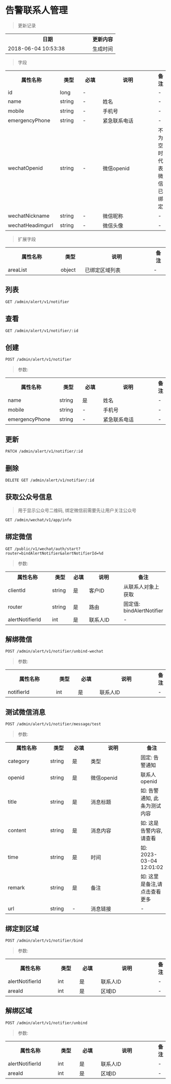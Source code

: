 # 告警联系人管理

> 更新记录

<table>
    <tr>
        <th style="width:250px;">日期</th>
        <th>更新内容</th>
    </tr>
    <tr>
        <td>2018-06-04 10:53:38</td>
        <td>生成时间</td>
    </tr>
</table>

> 字段

<table>
    <tr>
        <th style="width:150px;">属性名称</th>
        <th style="width:60px;">类型</th>
        <th style="width:60px;">必填</th>
        <th style="width:200px;">说明</th>
        <th>备注</th>
    </tr>
    <tr>
        <td>id</td>
        <td>long</td>
        <td>-</td>
        <td></td>
        <td>-</td>
    </tr>
    <tr>
        <td>name</td>
        <td>string</td>
        <td>-</td>
        <td>姓名</td>
        <td>-</td>
    </tr>
    <tr>
        <td>mobile</td>
        <td>string</td>
        <td>-</td>
        <td>手机号</td>
        <td>-</td>
    </tr>
    <tr>
        <td>emergencyPhone</td>
        <td>string</td>
        <td>-</td>
        <td>紧急联系电话</td>
        <td>-</td>
    </tr>
    <tr>
        <td>wechatOpenid</td>
        <td>string</td>
        <td>-</td>
        <td>微信openid</td>
        <td>不为空时代表微信已绑定</td>
    </tr>
    <tr>
        <td>wechatNickname</td>
        <td>string</td>
        <td>-</td>
        <td>微信昵称</td>
        <td>-</td>
    </tr>
    <tr>
        <td>wechatHeadimgurl</td>
        <td>string</td>
        <td>-</td>
        <td>微信头像</td>
        <td>-</td>
    </tr>
</table>

> 扩展字段

<table>
    <tr>
        <th style="width:150px;">属性名称</th>
        <th style="width:60px;">类型</th>
        <th style="width:200px;">说明</th>
        <th>备注</th>
    </tr>
    <tr>
        <td>areaList</td>
        <td>object</td>
        <td>已绑定区域列表</td>
        <td>-</td>
    </tr>
</table>

## 列表

```
GET /admin/alert/v1/notifier
```

## 查看

```
GET /admin/alert/v1/notifier/:id
```

## 创建

```
POST /admin/alert/v1/notifier
```

> 参数:

<table>
    <tr>
        <th style="width:150px;">属性名称</th>
        <th style="width:60px;">类型</th>
        <th style="width:60px;">必填</th>
        <th style="width:200px;">说明</th>
        <th>备注</th>
    </tr>
    <tr>
        <td>name</td>
        <td>string</td>
        <td>是</td>
        <td>姓名</td>
        <td>-</td>
    </tr>
    <tr>
        <td>mobile</td>
        <td>string</td>
        <td>-</td>
        <td>手机号</td>
        <td>-</td>
    </tr>
    <tr>
        <td>emergencyPhone</td>
        <td>string</td>
        <td>-</td>
        <td>紧急联系电话</td>
        <td>-</td>
    </tr>
</table>

## 更新

```
PATCH /admin/alert/v1/notifier/:id
```

## 删除

```
DELETE GET /admin/alert/v1/notifier/:id
```

## 获取公众号信息

> 用于显示公众号二维码, 绑定微信前需要先让用户关注公众号
```
GET /admin/wechat/v1/app/info
```

## 绑定微信

```
GET /public/v1/wechat/auth/start?router=bindAlertNotifier&alertNotifierId=%d
```

> 参数:

<table>
    <tr>
        <th style="width:150px;">属性名称</th>
        <th style="width:60px;">类型</th>
        <th style="width:60px;">必填</th>
        <th style="width:200px;">说明</th>
        <th>备注</th>
    </tr>
    <tr>
        <td>clientId</td>
        <td>string</td>
        <td>是</td>
        <td>客户ID</td>
        <td>从联系人对象上获取</td>
    </tr>
    <tr>
        <td>router</td>
        <td>string</td>
        <td>是</td>
        <td>路由</td>
        <td>固定值: bindAlertNotifier</td>
    </tr>
    <tr>
        <td>alertNotifierId</td>
        <td>int</td>
        <td>是</td>
        <td>联系人ID</td>
        <td>-</td>
    </tr>
</table>

## 解绑微信

```
POST /admin/alert/v1/notifier/unbind-wechat
```

> 参数:

<table>
    <tr>
        <th style="width:150px;">属性名称</th>
        <th style="width:60px;">类型</th>
        <th style="width:60px;">必填</th>
        <th style="width:200px;">说明</th>
        <th>备注</th>
    </tr>
    <tr>
        <td>notifierId</td>
        <td>int</td>
        <td>是</td>
        <td>联系人ID</td>
        <td>-</td>
    </tr>
</table>

## 测试微信消息

```
POST /admin/alert/v1/notifier/message/test
```

> 参数:

<table>
    <tr>
        <th style="width:150px;">属性名称</th>
        <th style="width:60px;">类型</th>
        <th style="width:60px;">必填</th>
        <th style="width:200px;">说明</th>
        <th>备注</th>
    </tr>
    <tr>
        <td>category</td>
        <td>string</td>
        <td>是</td>
        <td>类型</td>
        <td>固定: 告警通知</td>
    </tr>
    <tr>
        <td>openid</td>
        <td>string</td>
        <td>是</td>
        <td>微信openid</td>
        <td>联系人openid</td>
    </tr>
    <tr>
        <td>title</td>
        <td>string</td>
        <td>是</td>
        <td>消息标题</td>
        <td>如: 告警通知, 此条为测试内容</td>
    </tr>
    <tr>
        <td>content</td>
        <td>string</td>
        <td>是</td>
        <td>消息内容</td>
        <td>如: 这是告警内容, 请查看</td>
    </tr>
    <tr>
        <td>time</td>
        <td>string</td>
        <td>是</td>
        <td>时间</td>
        <td>如: 2023-03-04 12:01:02</td>
    </tr>
    <tr>
        <td>remark</td>
        <td>string</td>
        <td>是</td>
        <td>备注</td>
        <td>如: 这里是备注,请点击查看更多</td>
    </tr>
    <tr>
        <td>url</td>
        <td>string</td>
        <td>-</td>
        <td>消息链接</td>
        <td>-</td>
    </tr>
</table>

## 绑定到区域

```
POST /admin/alert/v1/notifier/bind
```

> 参数:

<table>
    <tr>
        <th style="width:150px;">属性名称</th>
        <th style="width:60px;">类型</th>
        <th style="width:60px;">必填</th>
        <th style="width:200px;">说明</th>
        <th>备注</th>
    </tr>
    <tr>
        <td>alertNotifierId</td>
        <td>int</td>
        <td>是</td>
        <td>联系人ID</td>
        <td>-</td>
    </tr>
    <tr>
        <td>areaId</td>
        <td>int</td>
        <td>是</td>
        <td>区域ID</td>
        <td>-</td>
    </tr>
</table>

## 解绑区域

```
POST /admin/alert/v1/notifier/unbind
```

> 参数:

<table>
    <tr>
        <th style="width:150px;">属性名称</th>
        <th style="width:60px;">类型</th>
        <th style="width:60px;">必填</th>
        <th style="width:200px;">说明</th>
        <th>备注</th>
    </tr>
    <tr>
        <td>alertNotifierId</td>
        <td>int</td>
        <td>是</td>
        <td>联系人ID</td>
        <td>-</td>
    </tr>
    <tr>
        <td>areaId</td>
        <td>int</td>
        <td>是</td>
        <td>区域ID</td>
        <td>-</td>
    </tr>
</table>